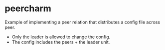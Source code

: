 # peercharm

Example of implementing a peer relation that distributes a config file across peer.

* Only the leader is allowed to change the config.
* The config includes the peers + the leader unit.
